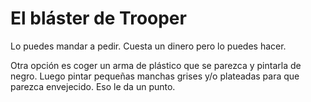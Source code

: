 
# El bláster de Trooper

Lo puedes mandar a pedir. Cuesta un dinero pero lo puedes hacer.

Otra opción es coger un arma de plástico que se parezca y pintarla de negro. Luego pintar pequeñas manchas grises y/o plateadas para que parezca envejecido. Eso le da un punto.
